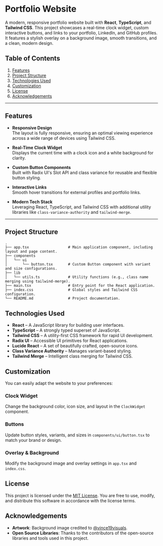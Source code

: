 # Portfolio Website

A modern, responsive portfolio website built with **React**, **TypeScript**, and **Tailwind CSS**. This project showcases a real-time clock widget, custom interactive buttons, and links to your portfolio, LinkedIn, and GitHub profiles. It features a stylish overlay on a background image, smooth transitions, and a clean, modern design.

## Table of Contents
1. [Features](#features)
2. [Project Structure](#project-structure)
3. [Technologies Used](#technologies-used)
4. [Customization](#customization)
5. [License](#license)
6. [Acknowledgements](#acknowledgements)

---

## Features

- **Responsive Design**  
  The layout is fully responsive, ensuring an optimal viewing experience across a wide range of devices using Tailwind CSS.

- **Real-Time Clock Widget**  
  Displays the current time with a clock icon and a white background for clarity.

- **Custom Button Components**  
  Built with Radix UI's Slot API and class variance for reusable and flexible button styling.

- **Interactive Links**  
  Smooth hover transitions for external profiles and portfolio links.

- **Modern Tech Stack**  
  Leveraging React, TypeScript, and Tailwind CSS with additional utility libraries like `class-variance-authority` and `tailwind-merge`.

---

## Project Structure
```
.
├── app.tsx                  # Main application component, including layout and page content.
├── components
│   └── ui
│       └── button.tsx       # Custom Button component with variant and size configurations.
├── lib
│   └── utils.ts             # Utility functions (e.g., class name merging using tailwind-merge).
├── main.tsx                 # Entry point for the React application.
├── index.css                # Global styles and Tailwind CSS configuration.
└── README.md                # Project documentation.
```

## Technologies Used
- **React** – A JavaScript library for building user interfaces.
- **TypeScript** – A strongly typed superset of JavaScript.
- **Tailwind CSS** – A utility-first CSS framework for rapid UI development.
- **Radix UI** – Accessible UI primitives for React applications.
- **Lucide React** – A set of beautifully crafted, open-source icons.
- **Class Variance Authority** – Manages variant-based styling.
- **Tailwind Merge** – Intelligent class merging for Tailwind CSS.

## Customization
You can easily adapt the website to your preferences:

### Clock Widget
Change the background color, icon size, and layout in the `ClockWidget` component.

### Buttons
Update button styles, variants, and sizes in `components/ui/button.tsx` to match your brand or design.

### Overlay & Background
Modify the background image and overlay settings in `app.tsx` and `index.css`.

## License
This project is licensed under the [MIT License](LICENSE). You are free to use, modify, and distribute this software in accordance with the license terms.

## Acknowledgements
- **Artwork**: Background image credited to [@vince19visuals](https://unsplash.com/@vince19visuals).
- **Open Source Libraries**: Thanks to the contributors of the open-source libraries and tools used in this project.
